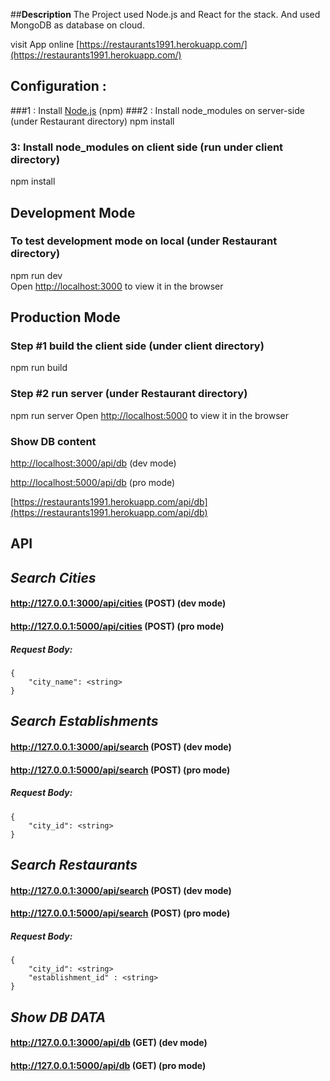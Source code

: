 ##**Description**
The Project used Node.js and React for the stack. And used MongoDB as database on cloud.

visit App online [https://restaurants1991.herokuapp.com/](https://restaurants1991.herokuapp.com/)

## Configuration :
###1 : Install [Node.js](https://nodejs.org/en/) (npm) 
###2 : Install node_modules on server-side (under Restaurant directory)
npm install

### 3: Install node_modules on client side  (run under client directory)
npm install    


## Development Mode ## 
### To test development mode on local  (under Restaurant directory)
npm run dev       
Open [http://localhost:3000](http://localhost:3000) to view it in the browser


## Production Mode ##  
### Step #1 build the client side  (under client directory)
npm run build
### Step #2 run server (under Restaurant directory)
npm run server 
Open [http://localhost:5000](http://localhost:5000) to view it in the browser

### Show DB content 
[http://localhost:3000/api/db](http://localhost:3000/api/db)  (dev mode)

[http://localhost:5000/api/db](http://localhost:5000/api/db)  (pro mode)

[https://restaurants1991.herokuapp.com/api/db](https://restaurants1991.herokuapp.com/api/db)

## API

## *Search Cities*
#### http://127.0.0.1:3000/api/cities (POST) (dev mode)
#### http://127.0.0.1:5000/api/cities (POST) (pro mode)
##### Request Body:
	{
		"city_name": <string>	
	}


## *Search Establishments*
#### http://127.0.0.1:3000/api/search (POST) (dev mode)
#### http://127.0.0.1:5000/api/search (POST) (pro mode)
##### Request Body:
    {
        "city_id": <string>		
    }
    
    
## *Search Restaurants*
#### http://127.0.0.1:3000/api/search (POST) (dev mode)
#### http://127.0.0.1:5000/api/search (POST) (pro mode)
##### Request Body:
    {
        "city_id": <string>		
        "establishment_id" : <string>
    }
    
## *Show DB DATA*
#### http://127.0.0.1:3000/api/db (GET) (dev mode)
#### http://127.0.0.1:5000/api/db (GET) (pro mode)
